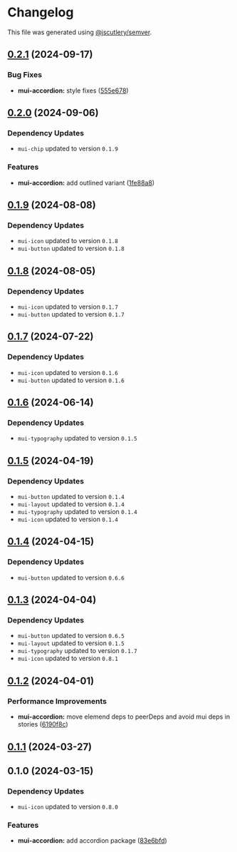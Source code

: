 # Changelog

This file was generated using [@jscutlery/semver](https://github.com/jscutlery/semver).

## [0.2.1](https://github.com/Availity/element/compare/@availity/mui-accordion@0.2.0...@availity/mui-accordion@0.2.1) (2024-09-17)


### Bug Fixes

* **mui-accordion:** style fixes ([555e678](https://github.com/Availity/element/commit/555e67827bbca0630f1ebb8c2f1df9f45ebd0c58))

## [0.2.0](https://github.com/Availity/element/compare/@availity/mui-accordion@0.1.9...@availity/mui-accordion@0.2.0) (2024-09-06)

### Dependency Updates

* `mui-chip` updated to version `0.1.9`

### Features

* **mui-accordion:** add outlined variant ([1fe88a8](https://github.com/Availity/element/commit/1fe88a8b05a88b453c5d56a18c0fdefa4f368c79))

## [0.1.9](https://github.com/Availity/element/compare/@availity/mui-accordion@0.1.8...@availity/mui-accordion@0.1.9) (2024-08-08)

### Dependency Updates

* `mui-icon` updated to version `0.1.8`
* `mui-button` updated to version `0.1.8`
## [0.1.8](https://github.com/Availity/element/compare/@availity/mui-accordion@0.1.7...@availity/mui-accordion@0.1.8) (2024-08-05)

### Dependency Updates

* `mui-icon` updated to version `0.1.7`
* `mui-button` updated to version `0.1.7`
## [0.1.7](https://github.com/Availity/element/compare/@availity/mui-accordion@0.1.6...@availity/mui-accordion@0.1.7) (2024-07-22)

### Dependency Updates

* `mui-icon` updated to version `0.1.6`
* `mui-button` updated to version `0.1.6`
## [0.1.6](https://github.com/Availity/element/compare/@availity/mui-accordion@0.1.5...@availity/mui-accordion@0.1.6) (2024-06-14)

### Dependency Updates

* `mui-typography` updated to version `0.1.5`
## [0.1.5](https://github.com/Availity/element/compare/@availity/mui-accordion@0.1.4...@availity/mui-accordion@0.1.5) (2024-04-19)

### Dependency Updates

* `mui-button` updated to version `0.1.4`
* `mui-layout` updated to version `0.1.4`
* `mui-typography` updated to version `0.1.4`
* `mui-icon` updated to version `0.1.4`
## [0.1.4](https://github.com/Availity/element/compare/@availity/mui-accordion@0.1.3...@availity/mui-accordion@0.1.4) (2024-04-15)

### Dependency Updates

* `mui-button` updated to version `0.6.6`
## [0.1.3](https://github.com/Availity/element/compare/@availity/mui-accordion@0.1.2...@availity/mui-accordion@0.1.3) (2024-04-04)

### Dependency Updates

* `mui-button` updated to version `0.6.5`
* `mui-layout` updated to version `0.1.5`
* `mui-typography` updated to version `0.1.7`
* `mui-icon` updated to version `0.8.1`
## [0.1.2](https://github.com/Availity/element/compare/@availity/mui-accordion@0.1.1...@availity/mui-accordion@0.1.2) (2024-04-01)


### Performance Improvements

* **mui-accordion:** move elemend deps to peerDeps and avoid mui deps in stories ([6190f8c](https://github.com/Availity/element/commit/6190f8c99260ae0179dc6bd226823926b3c0e695))

## [0.1.1](https://github.com/Availity/element/compare/@availity/mui-accordion@0.1.0...@availity/mui-accordion@0.1.1) (2024-03-27)

## 0.1.0 (2024-03-15)

### Dependency Updates

* `mui-icon` updated to version `0.8.0`

### Features

* **mui-accordion:** add accordion package ([83e6bfd](https://github.com/Availity/element/commit/83e6bfd5f8c07750e59d44edaccbd4a713cc6fc8))
